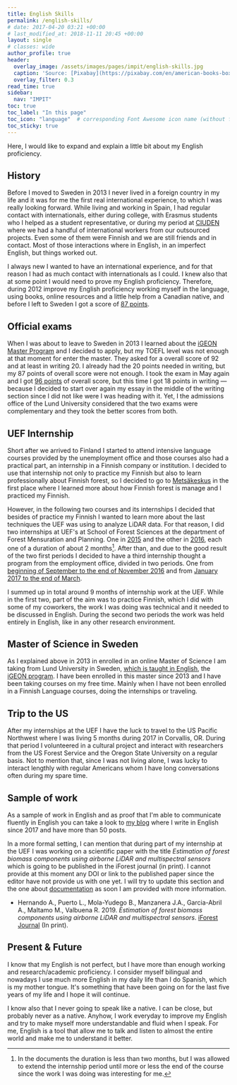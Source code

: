 ```yaml
---
title: English Skills
permalink: /english-skills/
# date: 2017-04-20 03:21 +00:00
# last_modified_at: 2018-11-11 20:45 +00:00
layout: single
# classes: wide
author_profile: true
header:
  overlay_image: /assets/images/pages/impit/english-skills.jpg
  caption: 'Source: [Pixabay](https://pixabay.com/en/american-books-boxes-box-1209605/)'
  overlay_filter: 0.3
read_time: true
sidebar: 
  nav: "IMPIT"
toc: true
toc_label: "In this page"
toc_icon: "language"  # corresponding Font Awesome icon name (without fa prefix)
toc_sticky: true
---
```


Here, I would like to expand and explain a little bit about my English proficiency.  

## History

Before I moved to Sweden in 2013 I never lived in a foreign country in my life and it was for me the first real international experience, to which I was really looking forward. While living and working in Spain, I had regular contact with internationals, either during college, with Erasmus students who I helped as a student representative, or during my period at [CIUDEN](http://ciuden.es) where we had a handful of international workers from our outsourced projects. Even some of them were Finnish and we are still friends and in contact. Most of those interactions where in English, in an imperfect English, but things worked out. 

I always new I wanted to have an international experience, and for that reason I had as much contact with internationals as I could. I knew also that at some point I would need to prove my English proficiency. Therefore, during 2012 improve my English proficiency working myself in the language, using books, online resources and a little help from a Canadian native, and before I left to Sweden I got a score of [87 points](/assets/docs/Certificate-TOEFL-Previous.pdf).  

## Official exams

When I was about to leave to Sweden in 2013 I learned about the [iGEON Master Program](https://www.igeon.eu) and I decided to apply, but my TOEFL level was not enough at that moment for enter the master. They asked for a overall score of 92 and at least in writing 20. I already had the 20 points needed in writing, but my 87 points of overall score were not enough. I took the exam in May again and I got [96 points](/assets/docs/Certificate-TOEFL-Last.pdf) of overall score, but this time I got 18 points in writing —because I decided to start over again my essay in the middle of the writing section since I did not like were I was heading with it. Yet, I the admissions office of the Lund University considered that the two exams were complementary and they took the better scores from both. 

## UEF Internship

Short after we arrived to Finland I started to attend intensive language courses provided by the unemployment office and those courses also had a practical part, an internship in a Finnish company or institution. I decided to use that internship not only to practice my Finnish but also to learn professionally about Finnish forest, so I decided to go to [Metsäkeskus](https://www.metsakeskus.fi/) in the first place where I learned more about how Finnish forest is manage and I practiced my Finnish. 

However, in the following two courses and its internships I decided that besides of practice my Finnish I wanted to learn more about the last techniques the UEF was using to analyze LiDAR data. For that reason, I did two internships at UEF's at School of Forest Sciences at the department of Forest Mensuration and Planning. One in [2015](/assets/docs/UEF-Internship/UEF-Internship-01.pdf) and the other in [2016](/assets/docs/UEF-Internship/UEF-Internship-02.pdf), each one of a duration of about 2 months[^1]. After than, and due to the good result of the two first periods I decided to have a third internship thought a program from the employment office, divided in two periods. One from [beginning of September to the end of November 2016](/assets/docs/UEF-Internship/UEF-Internship-03.pdf) and from [January 2017 to the end of March](/assets/docs/UEF-Internship/UEF-Internship-04.pdf). 

I summed up in total around 9 months of internship work at the UEF. While in the first two, part of the aim was to practice Finnish, which I did with some of my coworkers, the work I was doing was technical and it needed to be discussed in English. During the second two periods the work was held entirely in English, like in any other research environment.  

## Master of Science in Sweden

As I explained above in 2013 in enrolled in an online Master of Science I am taking from Lund University in Sweden, [which is taught in English](/assets/docs/iGEON-certificate.pdf), the [iGEON program](https://www.igeon.eu). I have been enrolled in this master since 2013 and I have been taking courses on my free time. Mainly when I have not been enrolled in a Finnish Language courses, doing the internships or traveling. 

## Trip to the US

After my internships at the UEF I have the luck to travel to the US Pacific Northwest where I was living 5 months during 2017 in Corvallis, OR. During that period I volunteered in a cultural project and interact with researchers from the US Forest Service and the Oregon State University on a regular basis. Not to mention that, since I was not living alone, I was lucky to interact lengthly with regular Americans whom I have long conversations often during my spare time. 

## Sample of work

As a sample of work in English and as proof that I'm able to communicate fluently in English you can take a look to [my blog](https://luispuerto.net/blog/) where I write in English since 2017 and have more than 50 posts. 

In a more formal setting, I can mention that during part of my internship at the UEF I was working on a scientific paper with the title *Estimation of forest biomass components using airborne LiDAR and multispectral sensors* which is going to be published in the iForest journal (in print). I cannot provide at this moment any DOI or link to the published paper since the editor have not provide us with one yet. I will try to update this section and the one about [documentation](/documentation/#english--research-skills) as soon I am provided with more information.

- Hernando A., Puerto L., Mola-Yudego B., Manzanera J.A., Garcia-Abril A., Maltamo M., Valbuena R. 2019. *Estimation of forest biomass components using airborne LiDAR and multispectral sensors*. [iForest Journal](https://iforest.sisef.org) (In print).

## Present & Future

I know that my English is not perfect, but I have more than enough working and research/academic proficiency. I consider myself bilingual and nowadays I use much more English in my daily life than I do Spanish, which is my mother tongue. It's something that have been going on for the last five years of my life and I hope it will continue. 

I know also that I never going to speak like a native. I can be close, but probably never as a native. Anyhow, I work everyday to improve my English and try to make myself more understandable and fluid when I speak. For me, English is a tool that allow me to talk and listen to almost the entire world and make me to understand it better. 



[^1]: In the documents the duration is less than two months, but I was allowed to extend the internship period until more or less the end of the course since the work I was doing was interesting for me.

